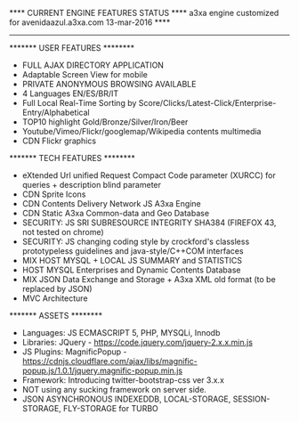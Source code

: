 **** CURRENT ENGINE FEATURES STATUS ****
a3xa engine customized for avenidaazul.a3xa.com 
13-mar-2016 **** 
______________________________________________

******* USER FEATURES ********
* FULL AJAX DIRECTORY APPLICATION
* Adaptable Screen View for mobile
* PRIVATE ANONYMOUS BROWSING AVAILABLE 
* 4 Languages EN/ES/BR/IT
* Full Local Real-Time Sorting by Score/Clicks/Latest-Click/Enterprise-Entry/Alphabetical
* TOP10 highlight Gold/Bronze/Silver/Iron/Beer
* Youtube/Vimeo/Flickr/googlemap/Wikipedia contents multimedia
* CDN Flickr graphics

******* TECH FEATURES ********
* eXtended Url unified Request Compact Code parameter (XURCC) for queries + description blind parameter
* CDN Sprite Icons
* CDN Contents Delivery Network JS A3xa Engine
* CDN Static A3xa Common-data and Geo Database
* SECURITY: JS SRI SUBRESOURCE INTEGRITY  SHA384 (FIREFOX 43, not tested on chrome)
* SECURITY: JS changing coding style by crockford's classless prototypeless guidelines and java-style/C++COM interfaces
* MIX HOST MYSQL + LOCAL JS SUMMARY and STATISTICS
* HOST MYSQL Enterprises and Dynamic Contents Database
* MIX JSON Data Exchange and Storage + A3xa XML old format (to be replaced by JSON)
* MVC Architecture

******* ASSETS ********
* Languages: JS ECMASCRIPT 5, PHP, MYSQLi, Innodb
* Libraries: JQuery - https://code.jquery.com/jquery-2.x.x.min.js
* JS Plugins: MagnificPopup - https://cdnjs.cloudflare.com/ajax/libs/magnific-popup.js/1.0.1/jquery.magnific-popup.min.js
* Framework: Introducing twitter-bootstrap-css ver 3.x.x
* NOT using any sucking framework on server side.
* JSON ASYNCHRONOUS INDEXEDDB, LOCAL-STORAGE, SESSION-STORAGE, FLY-STORAGE  for TURBO 



